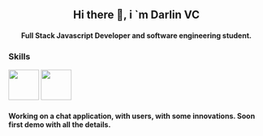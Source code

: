 <h2 align="center">Hi there 👋, i `m Darlin VC</h2>
<h4 align="center">Full Stack Javascript Developer and software engineering student.</h4>

<h3>Skills</h3>
<img src="https://pluralsight2.imgix.net/paths/images/javascript-542e10ea6e.png" width="60" heigth="60">
<img src="https://upload.wikimedia.org/wikipedia/commons/thumb/d/d9/Node.js_logo.svg/1200px-Node.js_logo.svg.png" width="60" heigth="60">


<h4 >Working on a chat application, with users, with some innovations. Soon first demo with all the details.</h4>
